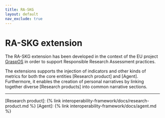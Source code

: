 ```yaml
---
title: RA-SKG
layout: default
nav_exclude: true
---
```


# RA-SKG extension

The RA-SKG extension has been developed in the context of the EU project [GraspOS](https://graspos.eu) in order to support Responsible Research Assessment practices.

The extensions supports the injection of indicators and other kinds of metrics for both the core entities [Research product] and [Agent]. Furthermore, it enables the creation of personal narratives by linking together diverse [Research products] into common narrative sections.


----
[Research product]: {% link interoperability-framework/docs/research-product.md %}
[Agent]: {% link interoperability-framework/docs/agent.md %}
